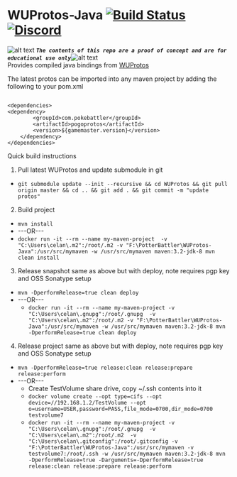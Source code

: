 <!-- define variables -->
[1.1]: http://i.imgur.com/M4fJ65n.png (ATTENTION)

WUProtos-Java [![Build Status](https://travis-ci.org/hpwizardsunite-dev-contrib/WUProtos-Java.svg?branch=master)](https://travis-ci.org/hpwizardsunite-dev-contrib/WUProtos-Java) [![Discord](https://img.shields.io/badge/Discord-Online-blue.svg)](https://discord.gg/mFH2D34)
===================

![alt text][1.1] <strong><em>`The contents of this repo are a proof of concept and are for educational use only`</em></strong>![alt text][1.1]<br/>
Provides compiled java bindings from [WUProtos](https://github.com/hpwizardsunite-dev-contrib/WUProtos)


The latest protos can be imported into any maven project by adding the following to your pom.xml
```

<dependencies>
<dependency>
    	<groupId>com.pokebattler</groupId>
    	<artifactId>pogoprotos</artifactId>
    	<version>${gamemaster.version}</version>
	</dependency>
</dependencies>
```

Quick build instructions

1. Pull latest WUProtos and update submodule in git
  * `git submodule update --init --recursive && cd WUProtos && git pull origin master && cd .. && git add . && git commit -m "update protos"`
2. Build project 
  * `mvn install`
  * ---OR---
  * `docker run -it --rm --name my-maven-project  -v "C:\Users\celan\.m2":/root/.m2 -v "F:\PotterBattler\WUProtos-Java":/usr/src/mymaven -w /usr/src/mymaven maven:3.2-jdk-8 mvn clean install`
3. Release snapshot same as above but with deploy, note requires pgp key and OSS Sonatype setup
  * `mvn -DperformRelease=true clean deploy`
* ---OR---
  * `docker run -it --rm --name my-maven-project -v "C:\Users\celan\.gnupg":/root/.gnupg  -v "C:\Users\celan\.m2":/root/.m2 -v "F:\PotterBattler\WUProtos-Java":/usr/src/mymaven -w /usr/src/mymaven maven:3.2-jdk-8 mvn -DperformRelease=true clean deploy`
4. Release project same as above but with deploy, note requires pgp key and OSS Sonatype setup
  * `mvn -DperformRelease=true release:clean release:prepare release:perform`
* ---OR---
  * Create TestVolume share drive, copy ~/.ssh contents into it
  * `docker volume create --opt type=cifs --opt device=//192.168.1.2/TestVolume --opt o=username=USER,password=PASS,file_mode=0700,dir_mode=0700 testvolume7` 
  * `docker run -it --rm --name my-maven-project -v "C:\Users\celan\.gnupg":/root/.gnupg  -v "C:\Users\celan\.m2":/root/.m2  -v "C:\Users\celan\.gitconfig":/root/.gitconfig -v "F:\PotterBattler\WUProtos-Java":/usr/src/mymaven -v testvolume7:/root/.ssh -w /usr/src/mymaven maven:3.2-jdk-8 mvn -DperformRelease=true -Darguments=-DperformRelease=true release:clean release:prepare release:perform`

  
  
